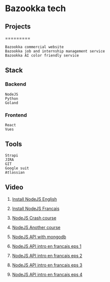 # Bazookka tech


## Projects 
=========
```text
Bazookka commercial website 
Bazookka job and internship management service 
Bazookka AI color friendly service 
```

## Stack

### Backend

```text
NodeJS
Python
Goland
```
### Frontend

```text
React 
Vues
```

## Tools

```text
Strapi
JIRA 
GIT
Google suit
Atlassian
```

## Video 

1. [Install NodeJS English](https://nodejs.org/en/)
1. [Install NodeJS Francais](https://nodejs.org/fr/)

1. [NodeJS Crash course](https://www.youtube.com/watch?v=U8XF6AFGqlc) 
1. [NodeJS Another course](https://www.youtube.com/watch?v=ENrzD9HAZK4)
1. [NodeJS API with mongodb](https://www.youtube.com/watch?v=fsCjFHuMXj0)


1. [NodeJS API intro en francais eps 1](https://www.youtube.com/watch?v=6F1kvoHgjNY)
1. [NodeJS API intro en francais eps 2](https://www.youtube.com/watch?v=7Ym-GxeR-HI)
1. [NodeJS API intro en francais eps 3](https://www.youtube.com/watch?v=hggvCij14F0)
1. [NodeJS API intro en francais eps 4](https://www.youtube.com/watch?v=NPJms-kg2F8)






